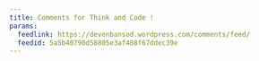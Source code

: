 ```yaml
---
title: Comments for Think and Code !
params:
  feedlink: https://devenbansod.wordpress.com/comments/feed/
  feedid: 5a5b40790d58805e3af488f67ddec39e
---
```

